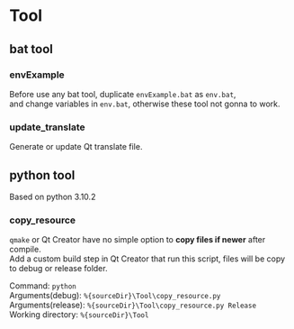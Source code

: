 # Tool

## bat tool

### envExample

Before use any bat tool, duplicate `envExample.bat` as `env.bat`,  
and change variables in `env.bat`, otherwise these tool not gonna to work.

### update_translate

Generate or update Qt translate file.

## python tool

Based on python 3.10.2

### copy_resource

`qmake` or Qt Creator have no simple option to **copy files if newer** after compile.  
Add a custom build step in Qt Creator that run this script, files will be copy to debug or release folder.

Command: `python`  
Arguments(debug): `%{sourceDir}\Tool\copy_resource.py`  
Arguments(release): `%{sourceDir}\Tool\copy_resource.py Release`  
Working directory: `%{sourceDir}\Tool`
